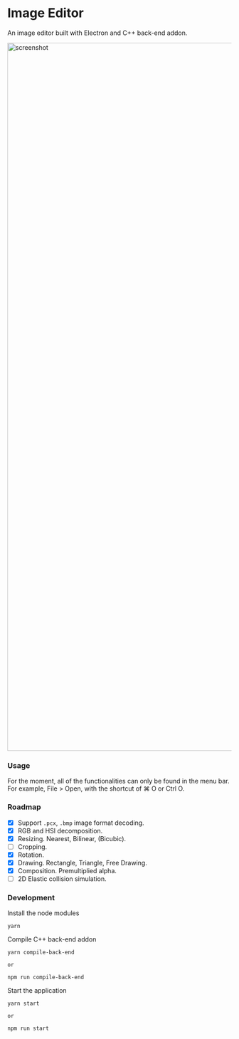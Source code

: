 # Image Editor
An image editor built with Electron and C++ back-end addon.

<img width="1592" alt="screenshot" src="https://user-images.githubusercontent.com/51432514/140779445-df15e4f7-b017-4bb0-984a-679333f20d46.png">

### Usage
For the moment, all of the functionalities can only be found in the menu bar. For example, File > Open, with the shortcut of ⌘ O or Ctrl O.

### Roadmap

- [x] Support `.pcx`, `.bmp` image format decoding.
- [x] RGB and HSI decomposition.
- [x] Resizing. Nearest, Bilinear, (Bicubic).
- [ ] Cropping.
- [x] Rotation.
- [x] Drawing. Rectangle, Triangle, Free Drawing.
- [x] Composition. Premultiplied alpha.
- [ ] 2D Elastic collision simulation.

### Development
Install the node modules
```
yarn
```
Compile C++ back-end addon
```
yarn compile-back-end

or

npm run compile-back-end
```
Start the application
```
yarn start

or

npm run start 
```
